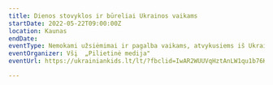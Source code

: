 ```yaml
---
title: Dienos stovyklos ir būreliai Ukrainos vaikams
startDate: 2022-05-22T09:00:00Z
location: Kaunas
endDate: 
eventType: Nemokami užsiėmimai ir pagalba vaikams, atvykusiems iš Ukrainos.
eventOrganizer: Všį  „Pilietinė medija"
eventUrl: https://ukrainiankids.lt/lt/?fbclid=IwAR2WUUVqHztAnLW1qu1b76KlLPk0WC4dPq8J7mdU7Phjat2ksM2x2FvHrH8

---
```

